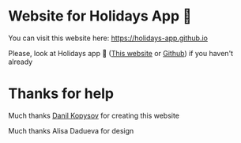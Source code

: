 # Website for Holidays App 🍭

You can visit this website here: https://holidays-app.github.io

Please, look at Holidays app 🎁 ([This website](https://holidays-app.github.io/) or [Github](https://github.com/Holidays-App/Holidays-App/)) if you haven't already

# Thanks for help

Much thanks [Danil Kopysov](https://github.com/adnjoj) for creating this website

Much thanks Alisa Dadueva for design
